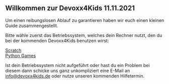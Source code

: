 ## Willkommen zur Devoxx4Kids 11.11.2021


Um einen reibungslosen Ablauf zu garantieren haben wir euch einen kleinen Guide zusammengestellt.

Bitte wähle zuerst das Betriebssystem, welches dein Rechner nutzt, den du bei der kommenden Devoxx4Kids benutzen wirst:

[Scratch](/site/workshopsshops/scratch.md)  
[Python Games](/site/workshopsshops/python-games.md)  


Ist dein Betriebssystem nicht aufgeführt oder hast du ein Problem bei diesem dann schicke uns ganz unkompliziert eine E-Mail an [info@devoxx4kids.de](mailto:info@devoxx4kids.de) oder nutze unseren kommenden Hilfetermin.